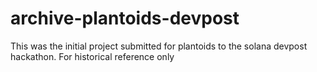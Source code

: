 # archive-plantoids-devpost

This was the initial project submitted for plantoids to the solana devpost hackathon. For historical reference only
